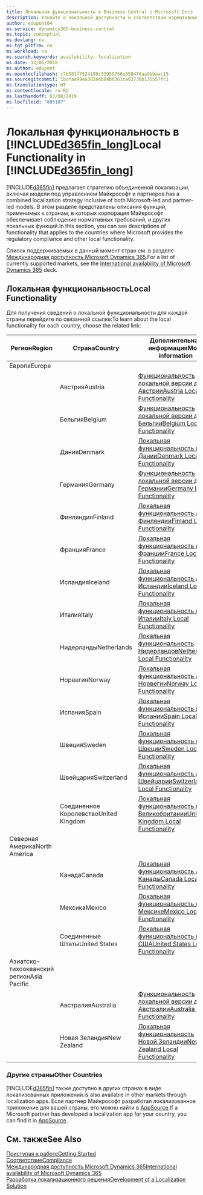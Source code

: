 ```yaml
---
title: Локальная функциональность в Business Central | Microsoft Docs
description: Узнайте о локальной доступности и соответствии нормативным требованиям приложения Dynamics 365 Business Central.
author: edupont04
ms.service: dynamics365-business-central
ms.topic: conceptual
ms.devlang: na
ms.tgt_pltfrm: na
ms.workload: na
ms.search.keywords: availability, localization
ms.date: 12/06/2018
ms.author: edupont
ms.openlocfilehash: c7b581f7524199c33959756e858476aa9bbaac15
ms.sourcegitcommit: 1bcfaa99ea302e6b84b8361ca02730b135557fc1
ms.translationtype: HT
ms.contentlocale: ru-RU
ms.lasthandoff: 03/08/2019
ms.locfileid: "805187"
---
```

# <a name="local-functionality-in-included365finlongincludesd365finlongmdmd"></a><span data-ttu-id="e96da-103">Локальная функциональность в [!INCLUDE[d365fin_long](includes/d365fin_long_md.md)]</span><span class="sxs-lookup"><span data-stu-id="e96da-103">Local Functionality in [!INCLUDE[d365fin_long](includes/d365fin_long_md.md)]</span></span>
[!INCLUDE[d365fin](includes/d365fin_md.md)] <span data-ttu-id="e96da-104">предлагает стратегию объединенной локализации, включая модели под управлением Майкрософт и партнеров.</span><span class="sxs-lookup"><span data-stu-id="e96da-104">has a combined localization strategy inclusive of both Microsoft-led and partner-led models.</span></span> <span data-ttu-id="e96da-105">В этом разделе представлены описания функций, применимых к странам, в которых корпорация Майкрософт обеспечивает соблюдение нормативных требований, и других локальных функций.</span><span class="sxs-lookup"><span data-stu-id="e96da-105">In this section, you can see descriptions of functionality that applies to the countries where Microsoft provides the regulatory compliance and other local functionality.</span></span>  

<span data-ttu-id="e96da-106">Список поддерживаемых в данный момент стран см. в разделе [Международная доступность Microsoft Dynamics 365](https://docs.microsoft.com/en-us/dynamics365/get-started/availability).</span><span class="sxs-lookup"><span data-stu-id="e96da-106">For a list of currently supported markets, see the [International availability of Microsoft Dynamics 365](https://docs.microsoft.com/en-us/dynamics365/get-started/availability) deck.</span></span>  

## <a name="local-functionality"></a><span data-ttu-id="e96da-107">Локальная функциональность</span><span class="sxs-lookup"><span data-stu-id="e96da-107">Local Functionality</span></span>
<span data-ttu-id="e96da-108">Для получения сведений о локальной функциональности для каждой страны перейдите по связанной ссылке:</span><span class="sxs-lookup"><span data-stu-id="e96da-108">To learn about the local functionality for each country, choose the related link:</span></span>

| <span data-ttu-id="e96da-109">Регион</span><span class="sxs-lookup"><span data-stu-id="e96da-109">Region</span></span> | <span data-ttu-id="e96da-110">Страна</span><span class="sxs-lookup"><span data-stu-id="e96da-110">Country</span></span> | <span data-ttu-id="e96da-111">Дополнительная информация</span><span class="sxs-lookup"><span data-stu-id="e96da-111">More information</span></span> |
| --- | --- |--- |
| <span data-ttu-id="e96da-112">Европа</span><span class="sxs-lookup"><span data-stu-id="e96da-112">Europe</span></span> |  | |
|        | <span data-ttu-id="e96da-113">Австрия</span><span class="sxs-lookup"><span data-stu-id="e96da-113">Austria</span></span> | [<span data-ttu-id="e96da-114">Функциональность локальной версии для Австрии</span><span class="sxs-lookup"><span data-stu-id="e96da-114">Austria Local Functionality</span></span>](localfunctionality/austria/austria-local-functionality.md) |
|        | <span data-ttu-id="e96da-115">Бельгия</span><span class="sxs-lookup"><span data-stu-id="e96da-115">Belgium</span></span> |  [<span data-ttu-id="e96da-116">Функциональность локальной версии для Бельгии</span><span class="sxs-lookup"><span data-stu-id="e96da-116">Belgium Local Functionality</span></span>](localfunctionality/belgium/belgium-local-functionality.md) |
|        | <span data-ttu-id="e96da-117">Дания</span><span class="sxs-lookup"><span data-stu-id="e96da-117">Denmark</span></span> | [<span data-ttu-id="e96da-118">Локальная функциональность в Дании</span><span class="sxs-lookup"><span data-stu-id="e96da-118">Denmark Local Functionality</span></span>](localfunctionality/denmark/denmark-local-functionality.md) |
|        | <span data-ttu-id="e96da-119">Германия</span><span class="sxs-lookup"><span data-stu-id="e96da-119">Germany</span></span> | [<span data-ttu-id="e96da-120">Функциональность локальной версии для Германии</span><span class="sxs-lookup"><span data-stu-id="e96da-120">Germany Local Functionality</span></span>](localfunctionality/germany/germany-local-functionality.md) |
|        | <span data-ttu-id="e96da-121">Финляндия</span><span class="sxs-lookup"><span data-stu-id="e96da-121">Finland</span></span> | [<span data-ttu-id="e96da-122">Локальная функциональность для Финляндии</span><span class="sxs-lookup"><span data-stu-id="e96da-122">Finland Local Functionality</span></span>](localfunctionality/finland/finland-local-functionality.md) |
|        | <span data-ttu-id="e96da-123">Франция</span><span class="sxs-lookup"><span data-stu-id="e96da-123">France</span></span> | [<span data-ttu-id="e96da-124">Локальная функциональность во Франции</span><span class="sxs-lookup"><span data-stu-id="e96da-124">France Local Functionality</span></span>](localfunctionality/france/france-local-functionality.md) |
|        | <span data-ttu-id="e96da-125">Исландия</span><span class="sxs-lookup"><span data-stu-id="e96da-125">Iceland</span></span> | [<span data-ttu-id="e96da-126">Локальная функциональность для Исландии</span><span class="sxs-lookup"><span data-stu-id="e96da-126">Iceland Local Functionality</span></span>](localfunctionality/iceland/iceland-local-functionality.md) |
|        | <span data-ttu-id="e96da-127">Италия</span><span class="sxs-lookup"><span data-stu-id="e96da-127">Italy</span></span> | [<span data-ttu-id="e96da-128">Локальная функциональность в Италии</span><span class="sxs-lookup"><span data-stu-id="e96da-128">Italy Local Functionality</span></span>](localfunctionality/italy/italy-local-functionality.md) |
|        | <span data-ttu-id="e96da-129">Нидерланды</span><span class="sxs-lookup"><span data-stu-id="e96da-129">Netherlands</span></span> | [<span data-ttu-id="e96da-130">Локальная функциональность Нидерландов</span><span class="sxs-lookup"><span data-stu-id="e96da-130">Netherlands Local Functionality</span></span>](localfunctionality/netherlands/netherlands-local-functionality.md) |
|        | <span data-ttu-id="e96da-131">Норвегия</span><span class="sxs-lookup"><span data-stu-id="e96da-131">Norway</span></span> | [<span data-ttu-id="e96da-132">Локальная функциональность для Норвегии</span><span class="sxs-lookup"><span data-stu-id="e96da-132">Norway Local Functionality</span></span>](localfunctionality/norway/norway-local-functionality.md) |
|        | <span data-ttu-id="e96da-133">Испания</span><span class="sxs-lookup"><span data-stu-id="e96da-133">Spain</span></span> | [<span data-ttu-id="e96da-134">Локальная функциональность в Испании</span><span class="sxs-lookup"><span data-stu-id="e96da-134">Spain Local Functionality</span></span>](localfunctionality/spain/spain-local-functionality.md) |
|        | <span data-ttu-id="e96da-135">Швеция</span><span class="sxs-lookup"><span data-stu-id="e96da-135">Sweden</span></span> | [<span data-ttu-id="e96da-136">Локальная функциональность в Швеции</span><span class="sxs-lookup"><span data-stu-id="e96da-136">Sweden Local Functionality</span></span>](localfunctionality/sweden/sweden-local-functionality.md) |
|        | <span data-ttu-id="e96da-137">Швейцария</span><span class="sxs-lookup"><span data-stu-id="e96da-137">Switzerland</span></span> | [<span data-ttu-id="e96da-138">Локальная функциональность для Швейцарии</span><span class="sxs-lookup"><span data-stu-id="e96da-138">Switzerland Local Functionality</span></span>](localfunctionality/switzerland/switzerland-local-functionality.md) |
|        | <span data-ttu-id="e96da-139">Соединенное Королевство</span><span class="sxs-lookup"><span data-stu-id="e96da-139">United Kingdom</span></span> | [<span data-ttu-id="e96da-140">Локальная функциональность в Великобритании</span><span class="sxs-lookup"><span data-stu-id="e96da-140">United Kingdom Local Functionality</span></span>](localfunctionality/unitedkingdom/united-kingdom-local-functionality.md) |
| <span data-ttu-id="e96da-141">Северная Америка</span><span class="sxs-lookup"><span data-stu-id="e96da-141">North America</span></span> |       |  |
|        | <span data-ttu-id="e96da-142">Канада</span><span class="sxs-lookup"><span data-stu-id="e96da-142">Canada</span></span>|[<span data-ttu-id="e96da-143">Локальная функциональность для Канады</span><span class="sxs-lookup"><span data-stu-id="e96da-143">Canada Local Functionality</span></span>](localfunctionality/canada/canada-local-functionality.md) |
|        | <span data-ttu-id="e96da-144">Мексика</span><span class="sxs-lookup"><span data-stu-id="e96da-144">Mexico</span></span> | [<span data-ttu-id="e96da-145">Локальная функциональность в Мексике</span><span class="sxs-lookup"><span data-stu-id="e96da-145">Mexico Local Functionality</span></span>](localfunctionality/mexico/mexico-local-functionality.md) |
|        | <span data-ttu-id="e96da-146">Соединенные Штаты</span><span class="sxs-lookup"><span data-stu-id="e96da-146">United States</span></span>|[<span data-ttu-id="e96da-147">Локальная функциональность в США</span><span class="sxs-lookup"><span data-stu-id="e96da-147">United States Local Functionality</span></span>](localfunctionality/unitedstates/united-states-local-functionality.md) |
| <span data-ttu-id="e96da-148">Азиатско-тихоокеанский регион</span><span class="sxs-lookup"><span data-stu-id="e96da-148">Asia Pacific</span></span> |       |  |
|        | <span data-ttu-id="e96da-149">Австралия</span><span class="sxs-lookup"><span data-stu-id="e96da-149">Australia</span></span> | [<span data-ttu-id="e96da-150">Функциональность локальной версии для Австралии</span><span class="sxs-lookup"><span data-stu-id="e96da-150">Australia Local Functionality</span></span>](localfunctionality/australia/australia-local-functionality.md) |
|        | <span data-ttu-id="e96da-151">Новая Зеландия</span><span class="sxs-lookup"><span data-stu-id="e96da-151">New Zealand</span></span> | [<span data-ttu-id="e96da-152">Локальная функциональность Новой Зеландии</span><span class="sxs-lookup"><span data-stu-id="e96da-152">New Zealand Local Functionality</span></span>](localfunctionality/newzealand/new-zealand-local-functionality.md) |

### <a name="other-countries"></a><span data-ttu-id="e96da-153">Другие страны</span><span class="sxs-lookup"><span data-stu-id="e96da-153">Other Countries</span></span>
[!INCLUDE[d365fin](includes/d365fin_md.md)] <span data-ttu-id="e96da-154">также доступно в других странах в виде локализованных приложений.</span><span class="sxs-lookup"><span data-stu-id="e96da-154">is also available in other markets through localization apps.</span></span> <span data-ttu-id="e96da-155">Если партнер Майкрософт разработал локализованное приложение для вашей страны, его можно найти в [AppSource](https://appsource.microsoft.com/en-us/product/dynamics-365-business-central/).</span><span class="sxs-lookup"><span data-stu-id="e96da-155">If a Microsoft partner has developed a localization app for your country, you can find it in [AppSource](https://appsource.microsoft.com/en-us/product/dynamics-365-business-central/).</span></span>

## <a name="see-also"></a><span data-ttu-id="e96da-156">См. также</span><span class="sxs-lookup"><span data-stu-id="e96da-156">See Also</span></span>
[<span data-ttu-id="e96da-157">Приступая к работе</span><span class="sxs-lookup"><span data-stu-id="e96da-157">Getting Started</span></span>](product-get-started.md)  
[<span data-ttu-id="e96da-158">Соответствие</span><span class="sxs-lookup"><span data-stu-id="e96da-158">Compliance</span></span>](compliance/compliance-overview.md)  
[<span data-ttu-id="e96da-159">Международная доступность Microsoft Dynamics 365</span><span class="sxs-lookup"><span data-stu-id="e96da-159">International availability of Microsoft Dynamics 365</span></span>](https://docs.microsoft.com/en-us/dynamics365/get-started/availability)  
[<span data-ttu-id="e96da-160">Разработка локализационного решения</span><span class="sxs-lookup"><span data-stu-id="e96da-160">Development of a Localization Solution</span></span>](/dynamics365/business-central/dev-itpro/developer/readiness/readiness-develop-localization)  
